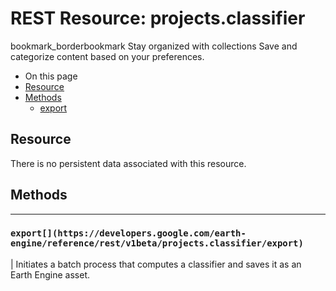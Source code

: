  
#  REST Resource: projects.classifier 
bookmark_borderbookmark Stay organized with collections  Save and categorize content based on your preferences.
  * On this page
  * [Resource](https://developers.google.com/earth-engine/reference/rest/v1beta/projects.classifier#resource)
  * [Methods](https://developers.google.com/earth-engine/reference/rest/v1beta/projects.classifier#methods)
    * [export](https://developers.google.com/earth-engine/reference/rest/v1beta/projects.classifier#export)


## Resource
There is no persistent data associated with this resource.
## Methods  
---  
### `export[](https://developers.google.com/earth-engine/reference/rest/v1beta/projects.classifier/export)`
|  Initiates a batch process that computes a classifier and saves it as an Earth Engine asset.  
